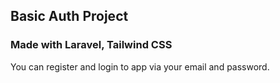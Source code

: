 <h2>Basic Auth Project</h2>
<h3>Made with Laravel, Tailwind CSS</h3>
<p>You can register and login to app via your email and password.</p>
